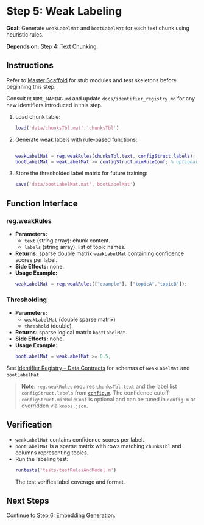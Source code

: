 # Step 5: Weak Labeling

**Goal:** Generate `weakLabelMat` and `bootLabelMat` for each text chunk using heuristic rules.

**Depends on:** [Step 4: Text Chunking](step04_text_chunking.md).

## Instructions
Refer to [Master Scaffold](master_scaffold.md) for stub modules and test skeletons before beginning this step.

Consult `README_NAMING.md` and update `docs/identifier_registry.md` for any new identifiers introduced in this step.

1. Load chunk table:
   ```matlab
   load('data/chunksTbl.mat','chunksTbl')
   ```
2. Generate weak labels with rule-based functions:
   ```matlab

   weakLabelMat = reg.weakRules(chunksTbl.text, configStruct.labels);
   bootLabelMat = weakLabelMat >= configStruct.minRuleConf; % optional threshold

   ```
3. Store the thresholded label matrix for future training:
   ```matlab
   save('data/bootLabelMat.mat','bootLabelMat')
   ```

## Function Interface

### reg.weakRules
- **Parameters:**
  - `text` (string array): chunk content.
  - `labels` (string array): list of topic names.
- **Returns:** sparse double matrix `weakLabelMat` containing confidence scores per label.
- **Side Effects:** none.
- **Usage Example:**
  ```matlab
  weakLabelMat = reg.weakRules(["example"], ["topicA","topicB"]);
  ```

### Thresholding
- **Parameters:**
  - `weakLabelMat` (double sparse matrix)
  - `threshold` (double)
- **Returns:** sparse logical matrix `bootLabelMat`.
- **Side Effects:** none.
- **Usage Example:**
  ```matlab
  bootLabelMat = weakLabelMat >= 0.5;
  ```

See [Identifier Registry – Data Contracts](identifier_registry.md#data-contracts) for schemas of `weakLabelMat` and `bootLabelMat`.


> **Note:** `reg.weakRules` requires `chunksTbl.text` and the label list `configStruct.labels`
> from [`config.m`](../config.m). The confidence cutoff `configStruct.minRuleConf` is
> optional and can be tuned in `config.m` or overridden via `knobs.json`.

## Verification
- `weakLabelMat` contains confidence scores per label.
- `bootLabelMat` is a sparse matrix with rows matching `chunksTbl` and columns representing topics.
- Run the labeling test:
  ```matlab
  runtests('tests/testRulesAndModel.m')
  ```
  The test verifies label coverage and format.

## Next Steps
Continue to [Step 6: Embedding Generation](step06_embedding_generation.md).

